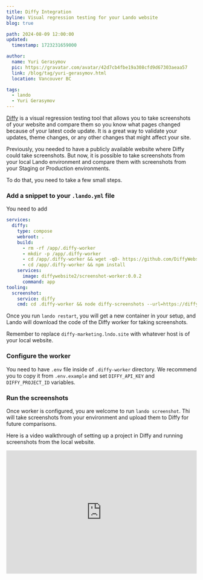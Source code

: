 ```yaml
---
title: Diffy Integration
byline: Visual regression testing for your Lando website
blog: true

path: 2024-08-09 12:00:00
updated:
  timestamp: 1723231659000

author:
  name: Yuri Gerasymov
  pic: https://gravatar.com/avatar/42d7cb4fbe19a308cfd9d67303aeaa57
  link: /blog/tag/yuri-gerasymov.html
  location: Vancouver BC

tags:
  - lando
  - Yuri Gerasymov
---
```


[Diffy](https://diffy.website) is a visual regression testing tool that allows you to take screenshots of your website and compare them so you know what pages changed because of your latest code update. It is a great way to validate your updates, theme changes, or any other changes that might affect your site.

Previously, you needed to have a publicly available website where Diffy could take screenshots. But now, it is possible to take screenshots from your local Lando environment and compare them with screenshots from your Staging or Production environments.

To do that, you need to take a few small steps.

### Add a snippet to your `.lando.yml` file

You need to add
```yaml
services:
  diffy:
    type: compose
    webroot: .
    build:
      - rm -rf /app/.diffy-worker
      - mkdir -p /app/.diffy-worker
      - cd /app/.diffy-worker && wget -qO- https://github.com/DiffyWebsite/diffy-worker/archive/refs/heads/main.tar.gz | tar xz --strip-components=1
      - cd /app/.diffy-worker && npm install
    services:
      image: diffywebsite2/screenshot-worker:0.0.2
      command: app
tooling:
  screenshot:
    service: diffy
    cmd: cd .diffy-worker && node diffy-screenshots --url=https://diffy-marketing.lndo.site --screenshot-name=lando
```

Once you run `lando restart`, you will get a new container in your setup, and Lando will download the code of the Diffy worker for taking screenshots.

Remember to replace `diffy-marketing.lndo.site` with whatever host is of your local website.

### Configure the worker

You need to have `.env` file inside of `.diffy-worker` directory. We recommend you to copy it from `.env.example` and set `DIFFY_API_KEY` and `DIFFY_PROJECT_ID` variables.

### Run the screenshots

Once worker is configured, you are welcome to run `lando screenshot`. Thi will take screenshots from your environment and upload them to Diffy for future comparisons.

Here is a video walkthrough of setting up a project in Diffy and running screenshots from the local website.

<div style="position: relative; padding-bottom: 64.5933014354067%; height: 0;"><iframe src="https://www.loom.com/embed/780b4a107bcb48f7b5aa6d9fc9810184?sid=3e2d86f8-7603-4860-99e9-5c34a5b3e0fb" frameborder="0" webkitallowfullscreen mozallowfullscreen allowfullscreen style="position: absolute; top: 0; left: 0; width: 100%; height: 100%;"></iframe></div>
